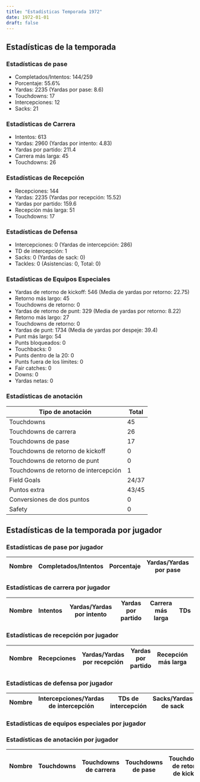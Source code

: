```yaml
---
title: "Estadísticas Temporada 1972"
date: 1972-01-01
draft: false
---
```


## Estadísticas de la temporada
### Estadísticas de pase
* Completados/Intentos: 144/259
* Porcentaje: 55.6%
* Yardas: 2235 (Yardas por pase: 8.6)
* Touchdowns: 17
* Intercepciones: 12
* Sacks: 21

### Estadísticas de Carrera
* Intentos: 613
* Yardas: 2960 (Yardas por intento: 4.83)
* Yardas por partido: 211.4
* Carrera más larga: 45
* Touchdowns: 26

### Estadísticas de Recepción
* Recepciones: 144
* Yardas: 2235 (Yardas por recepción: 15.52)
* Yardas por partido: 159.6
* Recepción más larga: 51
* Touchdowns: 17

### Estadísticas de Defensa
* Intercepciones: 0 (Yardas de intercepción: 286)
* TD de intercepción: 1
* Sacks: 0 (Yardas de sack: 0)
* Tackles: 0 (Asistencias: 0, Total: 0)

### Estadísticas de Equipos Especiales
* Yardas de retorno de kickoff: 546 (Media de yardas por retorno: 22.75)
* Retorno más largo: 45
* Touchdowns de retorno: 0
* Yardas de retorno de punt: 329 (Media de yardas por retorno: 8.22)
* Retorno más largo: 27
* Touchdowns de retorno: 0
* Yardas de punt: 1734 (Media de yardas por despeje: 39.4)
* Punt más largo: 54
* Punts bloqueados: 0
* Touchbacks: 0
* Punts dentro de la 20: 0
* Punts fuera de los límites: 0
* Fair catches: 0
* Downs: 0
* Yardas netas: 0

### Estadísticas de anotación
| Tipo de anotación | Total |
|-------------------|-------|
| Touchdowns | 45 |
| Touchdowns de carrera | 26 |
| Touchdowns de pase | 17 |
| Touchdowns de retorno de kickoff | 0 |
| Touchdowns de retorno de punt | 0 |
| Touchdowns de retorno de intercepción | 1 |
| Field Goals | 24/37 |
| Puntos extra | 43/45 |
| Conversiones de dos puntos | 0 |
| Safety | 0 |

## Estadísticas de la temporada por jugador
### Estadísticas de pase por jugador
| Nombre | Completados/Intentos | Porcentaje | Yardas/Yardas por pase | TDs | Intercepciones | Sacks |
|--------|----------------------|------------|------------------------|-----|----------------|-------|


### Estadísticas de carrera por jugador
| Nombre | Intentos | Yardas/Yardas por intento | Yardas por partido | Carrera más larga | TDs |
|--------|----------|--------------------------|--------------------|-------------------|-----|


### Estadísticas de recepción por jugador
| Nombre | Recepciones | Yardas/Yardas por recepción | Yardas por partido | Recepción más larga | TDs |
|--------|-------------|----------------------------|--------------------|---------------------|-----|


### Estadísticas de defensa por jugador
| Nombre | Intercepciones/Yardas de intercepción | TDs de intercepción | Sacks/Yardas de sack | Tackles/Asistencias/Total |
|--------|--------------------------------------|---------------------|-----------------------|--------------------------|


### Estadísticas de equipos especiales por jugador
<!-- Puedes agregar aquí tablas para KickoffReturn, PuntReturn, Punting, Kicking si lo necesitas -->

### Estadísticas de anotación por jugador
| Nombre | Touchdowns | Touchdowns de carrera | Touchdowns de pase | Touchdowns de retorno de kickoff | Touchdowns de retorno de punt | Touchdowns de retorno de intercepción | Field Goals | Puntos extra | Conversiones de dos puntos | Safety |
|--------|------------|----------------|---------------------|----------------------------------|-------------------------------|----------------------------------|------------|--------------|--------------------------|--------|
